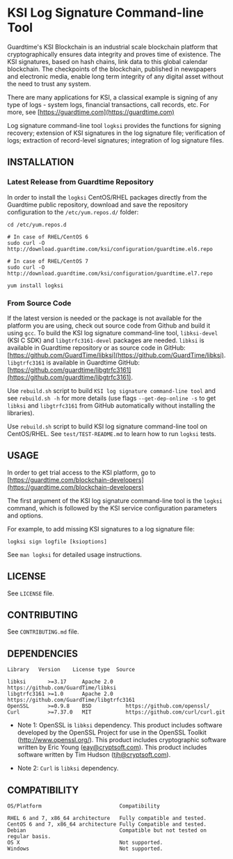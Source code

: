 # KSI Log Signature Command-line Tool

Guardtime's KSI Blockchain is an industrial scale blockchain platform that cryptographically ensures data integrity and proves time of existence. The KSI signatures, based on hash chains, link data to this global calendar blockchain. The checkpoints of the blockchain, published in newspapers and electronic media, enable long term integrity of any digital asset without the need to trust any system.

There are many applications for KSI, a classical example is signing of any type of logs - system logs, financial transactions, call records, etc. For more, see [https://guardtime.com](https://guardtime.com)

Log signature command-line tool `logksi` provides the functions for signing recovery; extension of KSI signatures in the log signature file; verification of logs; extraction of record-level signatures; integration of log signature files.


## INSTALLATION

### Latest Release from Guardtime Repository

In order to install the `logksi` CentOS/RHEL packages directly from the Guardtime public repository, download and save the repository configuration to the `/etc/yum.repos.d/` folder:

```
cd /etc/yum.repos.d

# In case of RHEL/CentOS 6
sudo curl -O http://download.guardtime.com/ksi/configuration/guardtime.el6.repo

# In case of RHEL/CentOS 7
sudo curl -O http://download.guardtime.com/ksi/configuration/guardtime.el7.repo

yum install logksi
```

### From Source Code

If the latest version is needed or the package is not available for the platform you are using, check out source code from Github and build it using `gcc`. To build the KSI log signature command-line tool, `libksi-devel` (KSI C SDK) and `libgtrfc3161-devel` packages are needed. `libksi` is available in Guardtime repository or as source code in GitHub: [https://github.com/GuardTime/libksi](https://github.com/GuardTime/libksi). `libgtrfc3161` is available in Guardtime GitHub: [https://github.com/guardtime/libgtrfc3161](https://github.com/guardtime/libgtrfc3161).

Use `rebuild.sh` script to build `KSI log signature command-line tool` and see `rebuild.sh -h` for more details (use flags `--get-dep-online -s` to get `libksi` and `libgtrfc3161` from GitHub automatically without installing the libraries).

Use `rebuild.sh` script to build KSI log signature command-line tool on CentOS/RHEL.
See `test/TEST-README.md` to learn how to run `logksi` tests.


## USAGE

In order to get trial access to the KSI platform, go to
[https://guardtime.com/blockchain-developers](https://guardtime.com/blockchain-developers)

The first argument of the KSI log signature command-line tool is the `logksi` command, which is followed by the KSI service configuration parameters and options.

For example, to add missing KSI signatures to a log signature file:

```
logksi sign logfile [ksioptions]
```

See `man logksi` for detailed usage instructions.


## LICENSE

See `LICENSE` file.


## CONTRIBUTING

See `CONTRIBUTING.md` file.


## DEPENDENCIES

```
Library   Version    License type  Source

libksi       >=3.17     Apache 2.0    https://github.com/GuardTime/libksi
libgtrfc3161 >=1.0      Apache 2.0    https://github.com/GuardTime/libgtrfc3161
OpenSSL      >=0.9.8    BSD           https://github.com/openssl/
Curl         >=7.37.0   MIT           https://github.com/curl/curl.git
```

* Note 1: OpenSSL is `libksi` dependency.
  This product includes software developed by the OpenSSL Project for use
  in the OpenSSL Toolkit (http://www.openssl.org/). This product includes
  cryptographic software written by Eric Young (eay@cryptsoft.com). This
  product includes software written by Tim Hudson (tjh@cryptsoft.com).

* Note 2: `Curl` is `libksi` dependency.


## COMPATIBILITY

```
OS/Platform                         Compatibility

RHEL 6 and 7, x86_64 architecture   Fully compatible and tested.
CentOS 6 and 7, x86_64 architecture Fully Compatible and tested.
Debian                              Compatible but not tested on regular basis.
OS X                                Not supported.
Windows                             Not supported.
```
